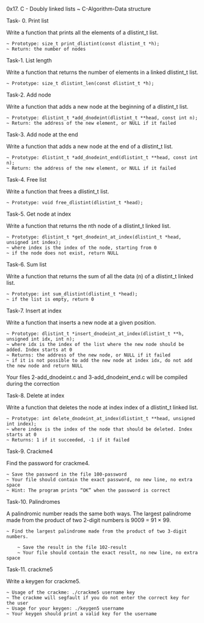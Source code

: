  0x17. C - Doubly linked lists
	~ C-Algorithm-Data structure

Task- 0. Print list

Write a function that prints all the elements of a dlistint_t list.

	~ Prototype: size_t print_dlistint(const dlistint_t *h);
	~ Return: the number of nodes

Task-1. List length

Write a function that returns the number of elements in a linked dlistint_t list.

	~ Prototype: size_t dlistint_len(const dlistint_t *h);

Task-2. Add node

Write a function that adds a new node at the beginning of a dlistint_t list.

	~ Prototype: dlistint_t *add_dnodeint(dlistint_t **head, const int n);
	~ Return: the address of the new element, or NULL if it failed

Task-3. Add node at the end

Write a function that adds a new node at the end of a dlistint_t list.

	~ Prototype: dlistint_t *add_dnodeint_end(dlistint_t **head, const int n);
	~ Return: the address of the new element, or NULL if it failed

Task-4. Free list

Write a function that frees a dlistint_t list.

	~ Prototype: void free_dlistint(dlistint_t *head);

Task-5. Get node at index

Write a function that returns the nth node of a dlistint_t linked list.

	~ Prototype: dlistint_t *get_dnodeint_at_index(dlistint_t *head, unsigned int index);
	~ where index is the index of the node, starting from 0
	~ if the node does not exist, return NULL

Task-6. Sum list

Write a function that returns the sum of all the data (n) of a dlistint_t linked list.

	~ Prototype: int sum_dlistint(dlistint_t *head);
	~ if the list is empty, return 0

Task-7. Insert at index

Write a function that inserts a new node at a given position.

	~ Prototype: dlistint_t *insert_dnodeint_at_index(dlistint_t **h, unsigned int idx, int n);
	~ where idx is the index of the list where the new node should be added. Index starts at 0
	~ Returns: the address of the new node, or NULL if it failed
	~ if it is not possible to add the new node at index idx, do not add the new node and return NULL
Your files 2-add_dnodeint.c and 3-add_dnodeint_end.c will be compiled during the correction

Task-8. Delete at index

Write a function that deletes the node at index index of a dlistint_t linked list.

	~ Prototype: int delete_dnodeint_at_index(dlistint_t **head, unsigned int index);
	~ where index is the index of the node that should be deleted. Index starts at 0
	~ Returns: 1 if it succeeded, -1 if it failed

Task-9. Crackme4

Find the password for crackme4.

	~ Save the password in the file 100-password
	~ Your file should contain the exact password, no new line, no extra space
	~ Hint: The program prints “OK” when the password is correct

Task-10. Palindromes

A palindromic number reads the same both ways. The largest palindrome made from the product of two 2-digit numbers is 9009 = 91 × 99.

	~ Find the largest palindrome made from the product of two 3-digit numbers.

		~ Save the result in the file 102-result
		~ Your file should contain the exact result, no new line, no extra space

Task-11. crackme5

Write a keygen for crackme5.

	~ Usage of the crackme: ./crackme5 username key
	~ The crackme will segfault if you do not enter the correct key for the user
	~ Usage for your keygen: ./keygen5 username
	~ Your keygen should print a valid key for the username
~~~~~~~~~~~~~~~~~~~~~~~~~~~~~~~~~~~~~~~~~~~~~~~~~~~~~~~~~~~~~~~~~~~~~~~~~~~~~~~
